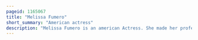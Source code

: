 ```yaml
---
pageid: 1165067
title: "Melissa Fumero"
short_summary: "American actress"
description: "Melissa Fumero is an american Actress. She made her professional Debut in 2004 in the recurring Role of adriana Cramer in the Television Soap opera one Life to live. Following several minor Roles she had her first main Role as amy Santiago in the Comedy Series brooklyn nine-nine that she played from 2013 to 2021. Since then, she has voiced Melissa Tarleton in the animated Series M. O. D. O. K. And starred as Eliza Walker in the Netflix Comedy Blockbuster. She is married to actor and former Model David Fumero with whom she has two Sons."
---
```

